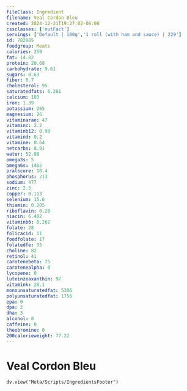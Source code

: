 ```yaml
---
fileClass: Ingredient
filename: Veal Cordon Bleu
created: 2024-12-21T19:27:02-06:00
cssclasses: ['nutFact']
servings: ['Default | 100g','1 roll (with ham and sauce) | 229']
id: 782885
foodgroup: Meats
calories: 259
fat: 14.82
protein: 20.68
carbohydrate: 9.61
sugars: 0.63
fiber: 0.7
cholesterol: 95
saturatedfats: 6.261
calcium: 103
iron: 1.39
potassium: 265
magnesium: 26
vitaminarae: 47
vitaminc: 2.2
vitaminb12: 0.98
vitamind: 0.2
vitamine: 0.64
netcarbs: 8.91
water: 52.08
omega3s: 5
omega6s: 1482
pralscore: 10.4
phosphorus: 213
sodium: 477
zinc: 2.5
copper: 0.113
selenium: 15.6
thiamin: 0.205
riboflavin: 0.28
niacin: 6.402
vitaminb6: 0.262
folate: 28
folicacid: 11
foodfolate: 17
folatedfe: 35
choline: 82
retinol: 41
carotenebeta: 75
carotenealpha: 0
lycopene: 0
luteinzeaxanthin: 97
vitamink: 28.1
monounsaturatedfat: 5306
polyunsaturatedfat: 1756
epa: 0
dpa: 2
dha: 3
alcohol: 0
caffeine: 0
theobromine: 0
200calorieweight: 77.22
---
```


# Veal Cordon Bleu

```dataviewjs
dv.view("Meta/Scripts/IngredientsFooter")
```
